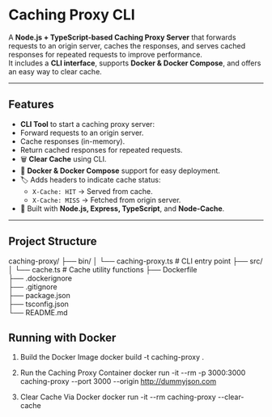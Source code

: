 #  Caching Proxy CLI

A **Node.js + TypeScript-based Caching Proxy Server** that forwards requests to an origin server, caches the responses, and serves cached responses for repeated requests to improve performance.  
It includes a **CLI interface**, supports **Docker & Docker Compose**, and offers an easy way to clear cache.

---

##  Features
-  **CLI Tool** to start a caching proxy server:
  - Forward requests to an origin server.
  - Cache responses (in-memory).
  - Return cached responses for repeated requests.
- 🗑 **Clear Cache** using CLI.
- 🐳 **Docker & Docker Compose** support for easy deployment.
- 🏷 Adds headers to indicate cache status:
  - `X-Cache: HIT` → Served from cache.
  - `X-Cache: MISS` → Fetched from origin server.
- 🔧 Built with **Node.js, Express, TypeScript**, and **Node-Cache**.

---

##  Project Structure
caching-proxy/
├── bin/
│   └── caching-proxy.ts        # CLI entry point 
├── src/
│   └── cache.ts                # Cache utility functions 
├── Dockerfile                  
├── .dockerignore              
├── .gitignore                 
├── package.json                
├── tsconfig.json              
└── README.md  

## Running with Docker

1. Build the Docker Image
docker build -t caching-proxy .

2. Run the Caching Proxy Container
docker run -it --rm -p 3000:3000 caching-proxy --port 3000 --origin http://dummyjson.com

3. Clear Cache Via Docker
docker run -it --rm caching-proxy --clear-cache
